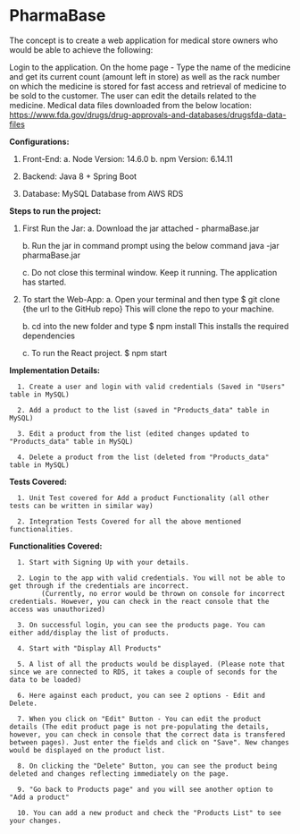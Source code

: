 # PharmaBase

The concept is to create a web application for medical store owners who would be able to achieve the following:

Login to the application.
On the home page - Type the name of the medicine and get its current count (amount left in store) as well as the rack number on which the medicine is stored for fast access and retrieval of medicine to be sold to the customer.
The user can edit the details related to the medicine.
Medical data files downloaded from the below location: https://www.fda.gov/drugs/drug-approvals-and-databases/drugsfda-data-files


**Configurations:**

1. Front-End: 
      a. Node Version: 14.6.0
      b. npm Version: 6.14.11

2. Backend: Java 8 + Spring Boot 

4. Database: MySQL Database from AWS RDS


**Steps to run the project:**

1. First Run the Jar:
      a. Download the jar attached - pharmaBase.jar
      
      b. Run the jar in command prompt using the below command
          java -jar pharmaBase.jar
      
      c. Do not close this terminal window. Keep it running. The application has started.
      
1. To start the Web-App:
      a. Open your terminal and then type
            $ git clone {the url to the GitHub repo}
         This will clone the repo to your machine.

      b. cd into the new folder and type
            $ npm install
        This installs the required dependencies

      c. To run the React project.
            $ npm start
        

**Implementation Details:**
      
      1. Create a user and login with valid credentials (Saved in "Users" table in MySQL)
      
      2. Add a product to the list (saved in "Products_data" table in MySQL)
      
      3. Edit a product from the list (edited changes updated to "Products_data" table in MySQL)
      
      4. Delete a product from the list (deleted from "Products_data" table in MySQL)


**Tests Covered:**
     
      1. Unit Test covered for Add a product Functionality (all other tests can be written in similar way)
      
      2. Integration Tests Covered for all the above mentioned functionalities.

**Functionalities Covered:**
      
      1. Start with Signing Up with your details.
      
      2. Login to the app with valid credentials. You will not be able to get through if the credentials are incorrect. 
            (Currently, no error would be thrown on console for incorrect credentials. However, you can check in the react console that the access was unauthorized)
      
      3. On successful login, you can see the products page. You can either add/display the list of products.
      
      4. Start with "Display All Products"
      
      5. A list of all the products would be displayed. (Please note that since we are connected to RDS, it takes a couple of seconds for the data to be loaded)
      
      6. Here against each product, you can see 2 options - Edit and Delete.
      
      7. When you click on "Edit" Button - You can edit the product details (The edit product page is not pre-populating the details, however, you can check in console that the correct data is transfered between pages). Just enter the fields and click on "Save". New changes would be displayed on the product list.
      
      8. On clicking the "Delete" Button, you can see the product being deleted and changes reflecting immediately on the page.
      
      9. "Go back to Products page" and you will see another option to "Add a product"
      
      10. You can add a new product and check the "Products List" to see your changes.
            

